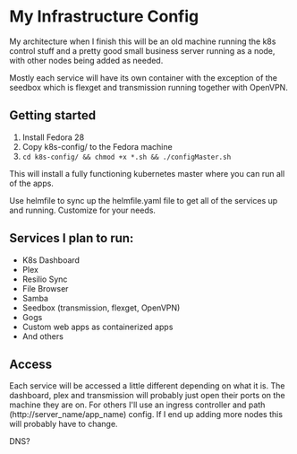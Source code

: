 # My Infrastructure Config

My architecture when I finish this will be an old machine running the k8s control stuff and a pretty good small business server running as a node, with other nodes being added as needed.

Mostly each service will have its own container with the exception of the seedbox which is flexget and transmission running together with OpenVPN.

## Getting started

1. Install Fedora 28
2. Copy k8s-config/ to the Fedora machine
3. `cd k8s-config/ && chmod +x *.sh && ./configMaster.sh`

This will install a fully functioning kubernetes master where you can run all of the apps.

Use helmfile to sync up the helmfile.yaml file to get all of the services up and running. Customize for your needs. 

## Services I plan to run:

* K8s Dashboard
* Plex
* Resilio Sync
* File Browser
* Samba
* Seedbox (transmission, flexget, OpenVPN)
* Gogs
* Custom web apps as containerized apps
* And others

## Access

Each service will be accessed a little different depending on what it is. The dashboard, plex and transmission will probably just open their ports on the machine they are on.
For others I'll use an ingress controller and path (http://server_name/app_name) config. If I end up adding more nodes this will probably have to change.

DNS?
